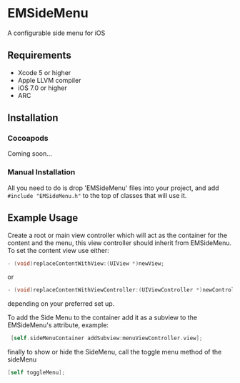 EMSideMenu
==========

A configurable side menu for iOS

## Requirements
* Xcode 5 or higher
* Apple LLVM compiler
* iOS 7.0 or higher
* ARC

## Installation

### Cocoapods

Coming soon...

### Manual Installation

All you need to do is drop 'EMSideMenu' files into your project, and add `#include "EMSideMenu.h"` to the top of classes that will use it.

## Example Usage

Create a root or main view controller which will act as the container for the content and the menu, this view controller should inherit from EMSideMenu. To set the content view use either:

```objective-c
- (void)replaceContentWithView:(UIView *)newView;
```

or

```objective-c
- (void)replaceContentWithViewController:(UIViewController *)newController;
```

depending on your preferred set up.

To add the Side Menu to the container add it as a subview to the EMSideMenu's attribute, example:

```objective-c
 [self.sideMenuContainer addSubview:menuViewController.view];
```

finally to show or hide the SideMenu, call the toggle menu method of the sideMenu

```objective-c
[self toggleMenu];
```

